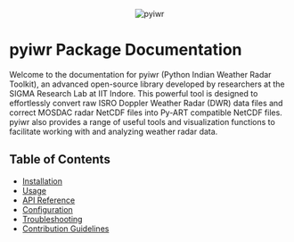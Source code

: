 
<p align="center">
  <img src="./pyiwr/priwr.png" alt="pyiwr">
</p>



# pyiwr Package Documentation

Welcome to the documentation for pyiwr (Python Indian Weather Radar Toolkit), an advanced open-source library developed by researchers at the SIGMA Research Lab at IIT Indore. This powerful tool is designed to effortlessly convert raw ISRO Doppler Weather Radar (DWR) data files and correct MOSDAC radar NetCDF files into Py-ART compatible NetCDF files. pyiwr also provides a range of useful tools and visualization functions to facilitate working with and analyzing weather radar data.

## Table of Contents
- [Installation](installation.md)
- [Usage](usage.md)
- [API Reference](api_reference.md)
- [Configuration](configuration.md)
- [Troubleshooting](troubleshooting.md)
- [Contribution Guidelines](contribution.md)




